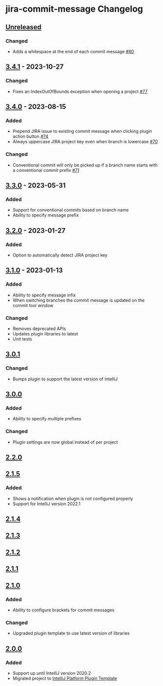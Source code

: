 <!-- Keep a Changelog guide -> https://keepachangelog.com -->

# jira-commit-message Changelog

## [Unreleased]

### Changed
- Adds a whitespace at the end of each commit message [#80](https://github.com/nemwiz/jira-commit-message-intellij-plugin/issues/80)

## [3.4.1] - 2023-10-27

### Changed
- Fixes an IndexOutOfBounds exception when opening a project [#77](https://github.com/nemwiz/jira-commit-message-intellij-plugin/issues/77)

## [3.4.0] - 2023-08-15

### Added
- Prepend JIRA issue to existing commit message when clicking plugin action button [#74](https://github.com/nemwiz/jira-commit-message-intellij-plugin/issues/74)
- Always uppercase JIRA project key even when branch is lowercase [#70](https://github.com/nemwiz/jira-commit-message-intellij-plugin/issues/70)

### Changed
- Conventional commit will only be picked up if a branch name starts with a conventional commit prefix [#71](https://github.com/nemwiz/jira-commit-message-intellij-plugin/issues/71)

## [3.3.0] - 2023-05-31

### Added
- Support for conventional commits based on branch name
- Ability to specify message prefix

## [3.2.0] - 2023-01-27

### Added
- Option to automatically detect JIRA project key

## [3.1.0] - 2023-01-13

### Added
- Ability to specify message infix
- When switching branches the commit message is updated on the commit tool window

### Changed
- Removes deprecated APIs
- Updates plugin libraries to latest
- Unit tests

## [3.0.1]

### Changed
- Bumps plugin to support the latest version of IntelliJ

## [3.0.0]

### Added
- Ability to specify multiple prefixes

### Changed
- Plugin settings are now global instead of per project

## [2.2.0]

## [2.1.5]

### Added
- Shows a notification when plugin is not configured properly
- Support for IntelliJ version 2022.1

## [2.1.4]

## [2.1.3]

## [2.1.2]

## [2.1.1]

## [2.1.0]

### Added
- Ability to configure brackets for commit messages

### Changed
- Upgraded plugin template to use latest version of libraries

## [2.0.0]

### Added
- Support up until IntelliJ version 2020.2
- Migrated project to [IntelliJ Platform Plugin Template](https://github.com/JetBrains/intellij-platform-plugin-template)

[Unreleased]: https://github.com/nemwiz/jira-commit-message-intellij-plugin/compare/v3.4.1...HEAD
[3.4.1]: https://github.com/nemwiz/jira-commit-message-intellij-plugin/compare/v3.4.0...v3.4.1
[3.4.0]: https://github.com/nemwiz/jira-commit-message-intellij-plugin/compare/v3.3.0...v3.4.0
[3.3.0]: https://github.com/nemwiz/jira-commit-message-intellij-plugin/compare/v3.2.0...v3.3.0
[3.2.0]: https://github.com/nemwiz/jira-commit-message-intellij-plugin/compare/v3.1.0...v3.2.0
[3.1.0]: https://github.com/nemwiz/jira-commit-message-intellij-plugin/compare/v3.0.1...v3.1.0
[3.0.1]: https://github.com/nemwiz/jira-commit-message-intellij-plugin/compare/v3.0.0...v3.0.1
[3.0.0]: https://github.com/nemwiz/jira-commit-message-intellij-plugin/compare/v2.2.0...v3.0.0
[2.2.0]: https://github.com/nemwiz/jira-commit-message-intellij-plugin/compare/v2.1.5...v2.2.0
[2.1.5]: https://github.com/nemwiz/jira-commit-message-intellij-plugin/compare/v2.1.4...v2.1.5
[2.1.4]: https://github.com/nemwiz/jira-commit-message-intellij-plugin/compare/v2.1.3...v2.1.4
[2.1.3]: https://github.com/nemwiz/jira-commit-message-intellij-plugin/compare/v2.1.2...v2.1.3
[2.1.2]: https://github.com/nemwiz/jira-commit-message-intellij-plugin/compare/v2.1.1...v2.1.2
[2.1.1]: https://github.com/nemwiz/jira-commit-message-intellij-plugin/compare/v2.1.0...v2.1.1
[2.1.0]: https://github.com/nemwiz/jira-commit-message-intellij-plugin/compare/v2.0.0...v2.1.0
[2.0.0]: https://github.com/nemwiz/jira-commit-message-intellij-plugin/commits/v2.0.0
